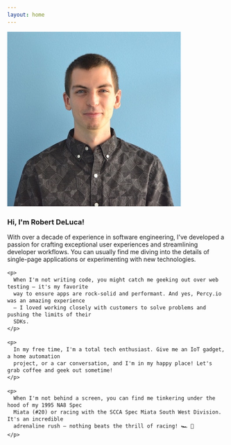 ```yaml
---
layout: home
---
```


<div class="bio-container">
  <div class="image">
    <img alt="Robert DeLuca Portrait" src="assets/images/robert-deluca-bio-portrait.jpg" />
  </div>
  <div class="bio">
    <h3 class="headline">
      Hi, I'm <span>Robert DeLuca</span>!
    </h3>
    <p>
      With over a decade of experience in software engineering, I've developed a passion for
      crafting exceptional user experiences and streamlining developer workflows. You can usually find
      me diving into the details of single-page applications or experimenting with new technologies.
    </p>

    <p>
      When I'm not writing code, you might catch me geeking out over web testing – it's my favorite
      way to ensure apps are rock-solid and performant. And yes, Percy.io was an amazing experience
      – I loved working closely with customers to solve problems and pushing the limits of their
      SDKs.
    </p>

    <p>
      In my free time, I'm a total tech enthusiast. Give me an IoT gadget, a home automation
      project, or a car conversation, and I'm in my happy place! Let's grab coffee and geek out sometime!
    </p>

    <p>
      When I'm not behind a screen, you can find me tinkering under the hood of my 1995 NA8 Spec
      Miata (#20) or racing with the SCCA Spec Miata South West Division. It's an incredible
      adrenaline rush – nothing beats the thrill of racing! 🏎 🏁
    </p>
  </div>
</div>
